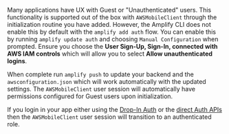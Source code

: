 Many applications have UX with Guest or "Unauthenticated" users. This functionality is supported out of the box with `AWSMobileClient` through the initialization routine you have added. However, the Amplify CLI does not enable this by default with the `amplify add auth` flow. You can enable this by running `amplify update auth` and choosing `Manual Configuration` when prompted. Ensure you choose the **User Sign-Up, Sign-In, connected with AWS IAM controls** which will allow you to select **Allow unauthenticated logins**.

When complete run `amplify push` to update your backend and the `awsconfiguration.json` which will work automatically with the updated settings. The `AWSMobileClient` user session will automatically have permissions configured for Guest users upon initialization. 

If you login in your app either using the [Drop-In Auth](/sdk/auth/drop-in-auth?platform=ios) or the [direct Auth APIs](/sdk/auth/working-with-api?platform=ios) then the `AWSMobileClient` user session will transition to an authenticated role.
